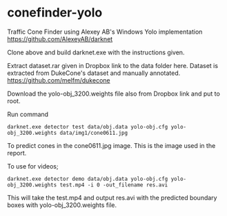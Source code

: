 # conefinder-yolo
Traffic Cone Finder using Alexey AB's Windows Yolo implementation
https://github.com/AlexeyAB/darknet

Clone above and build darknet.exe with the instructions given.

Extract dataset.rar given in Dropbox link to the data folder here.
Dataset is extracted from DukeCone's dataset and manually annotated. https://github.com/melfm/dukecone

Download the yolo-obj_3200.weights file also from Dropbox link and put to root.

Run command

```darknet.exe detector test data/obj.data yolo-obj.cfg yolo-obj_3200.weights data/img1/cone0611.jpg```

To predict cones in the cone0611.jpg image. This is the image used in the report.

To use for videos;

```darknet.exe detector demo data/obj.data yolo-obj.cfg yolo-obj_3200.weights test.mp4 -i 0 -out_filename res.avi```

This will take the test.mp4 and output res.avi with the predicted boundary boxes with yolo-obj_3200.weights file.
